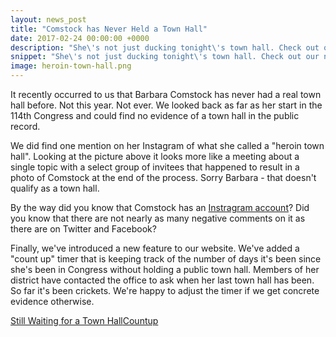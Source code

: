 ```yaml
---
layout: news_post
title: "Comstock has Never Held a Town Hall"
date: 2017-02-24 00:00:00 +0000
description: "She\'s not just ducking tonight\'s town hall. Check out our new town hall clock to see how long it\'s been since her last one."
snippet: "She\'s not just ducking tonight\'s town hall. Check out our new town hall clock to see how long it\'s been since her last one."
image: heroin-town-hall.png
---
```


It recently occurred to us that Barbara Comstock has never had a real town hall before. Not this year. Not ever. We looked back as far as her start in the 114th Congress and could find no evidence of a town hall in the public record.

We did find one mention on her Instagram of what she called a "heroin town hall". Looking at the picture above it looks more like a meeting about a single topic with a select group of invitees that happened to result in a photo of Comstock at the end of the process. Sorry Barbara - that doesn't qualify as a town hall.

By the way did you know that Comstock has an [Instragram account](https://www.instagram.com/p/BQjIIqljzwA/?taken-by=repbarbaracomstock)? Did you know that there are not nearly as many negative comments on it as there are on Twitter and Facebook?

Finally, we've introduced a new feature to our website. We've added a "count up" timer that is keeping track of the number of days it's been since she's been in Congress without holding a public town hall. Members of her district have contacted the office to ask when her last town hall has been. So far it's been crickets. We're happy to adjust the timer if we get concrete evidence otherwise.

<div class="tcw" data-id="Countup-6883" style="position: relative; display: inline-block; margin: 0 auto; width: 100%"><a href="//www.tickcounter.com/countup/6883/still-waiting-for-a-town-hall" title="Still Waiting for a Town Hall">Still Waiting for a Town Hall</a><a href="//www.tickcounter.com/countup" title="Countup">Countup</a></div><style>.tcw:after { content: ""; display: block; margin-top: 25%; }</style><script>(function(d, s, id) { var js, pjs = d.getElementsByTagName(s)[0]; if (d.getElementById(id)) return; js = d.createElement(s); js.id = id; js.src = "//www.tickcounter.com/static/js/loader.js"; pjs.parentNode.insertBefore(js, pjs); }(document, "script", "tickcounter-sdk"));</script>
